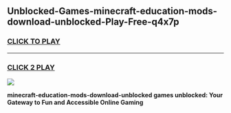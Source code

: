 
## Unblocked-Games-minecraft-education-mods-download-unblocked-Play-Free-q4x7p
<h3>
<a href="https://premium76.site?title=minecraft-education-mods-download-unblocked&ref=20M">CLICK TO PLAY</a></h3>
<hr>

<h3>
<a href="https://premium76.site?title=minecraft-education-mods-download-unblocked&ref=20M">CLICK 2 PLAY</a>
  
</h3>

<a href="https://premium76.site?title=minecraft-education-mods-download-unblocked&ref=19M"><img src="https://clearcache.store/games.png"></a>


**minecraft-education-mods-download-unblocked games unblocked: Your Gateway to Fun and Accessible Online Gaming**
